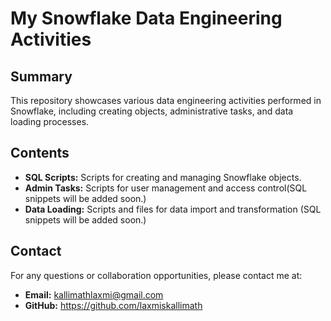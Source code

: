 # My Snowflake Data Engineering Activities

## Summary
This repository showcases various data engineering activities performed in Snowflake, including creating objects, administrative tasks, and data loading processes.

## Contents
- **SQL Scripts:** Scripts for creating and managing Snowflake objects.
- **Admin Tasks:** Scripts for user management and access control(SQL snippets will be added soon.)
- **Data Loading:** Scripts and files for data import and transformation (SQL snippets will be added soon.)



## Contact
For any questions or collaboration opportunities, please contact me at:
- **Email:** kallimathlaxmi@gmail.com
- **GitHub:** https://github.com/laxmiskallimath
